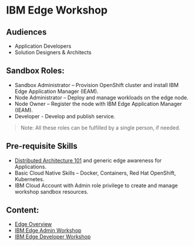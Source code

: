 # IBM Edge Workshop

## Audiences
- Application Developers
- Solution Designers & Architects

## Sandbox Roles:
- Sandbox Administrator – Provision OpenShift cluster and install IBM Edge Application Manager (IEAM).
- Node Administrator – Deploy and manage workloads on the edge node.
- Node Owner – Register the node with IBM Edge Application Manager (IEAM).
- Developer - Develop and publish service.

> Note: All these roles can be fulfilled by a single person, if needed.

## Pre-requisite Skills
- [Distributed Architecture 101](https://www.ibm.com/cloud/blog/understanding-distributed-cloud-architecture-the-basics) 
and generic edge awareness for Applications.
- Basic Cloud Native Skills – Docker, Containers, Red Hat OpenShift, Kubernetes.
- IBM Cloud Account with Admin role privilege to create and manage workshop sandbox resources.

## Content:
- [Edge Overview](docs/edge-overview.md)
- [IBM Edge Admin Workshop](docs/edge-workshop-admin.md)
- [IBM Edge Developer Workshop](docs/edge-workshop-developer.md)